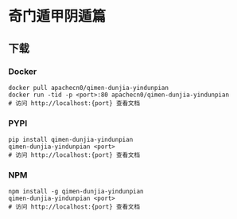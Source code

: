# 奇门遁甲阴遁篇

## 下载

### Docker

```
docker pull apachecn0/qimen-dunjia-yindunpian
docker run -tid -p <port>:80 apachecn0/qimen-dunjia-yindunpian
# 访问 http://localhost:{port} 查看文档
```

### PYPI

```
pip install qimen-dunjia-yindunpian
qimen-dunjia-yindunpian <port>
# 访问 http://localhost:{port} 查看文档
```

### NPM

```
npm install -g qimen-dunjia-yindunpian
qimen-dunjia-yindunpian <port>
# 访问 http://localhost:{port} 查看文档
```